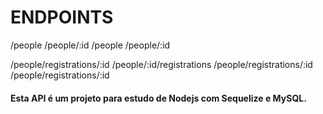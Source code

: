 # ENDPOINTS

/people
/people/:id
/people
/people/:id

/people/registrations/:id
/people/:id/registrations
/people/registrations/:id
/people/registrations/:id 

#### Esta API é um projeto para estudo de Nodejs com Sequelize e MySQL.